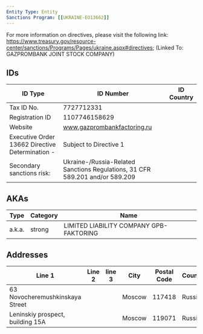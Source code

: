 ```yaml
---
Entity Type: Entity
Sanctions Program: [[UKRAINE-EO13662]]
---
```

For more information on directives, please visit the following link: https://www.treasury.gov/resource-center/sanctions/Programs/Pages/ukraine.aspx#directives; (Linked To: GAZPROMBANK JOINT STOCK COMPANY)

## IDs
| ID Type | ID Number | ID Country |
|---------|-----------|------------|
| Tax ID No. | 7727712331 |  |
| Registration ID | 1107746158629 |  |
| Website | www.gazprombankfactoring.ru |  |
| Executive Order 13662 Directive Determination - | Subject to Directive 1 |  |
| Secondary sanctions risk: | Ukraine-/Russia-Related Sanctions Regulations, 31 CFR 589.201 and/or 589.209 |  |


## AKAs
| Type | Category | Name      | 
|------|----------|-----------|
| a.k.a. | strong | LIMITED LIABILITY COMPANY GPB-FAKTORING |


## Addresses
| Line 1 | Line 2 | line 3 | City | Postal Code| Country | 
|--------|--------|--------|------|------------|---------|
| 63 Novocheremushkinskaya Street |  |  | Moscow | 117418 | Russia |
| Leninskiy prospect, building 15A |  |  | Moscow | 119071 | Russia |

